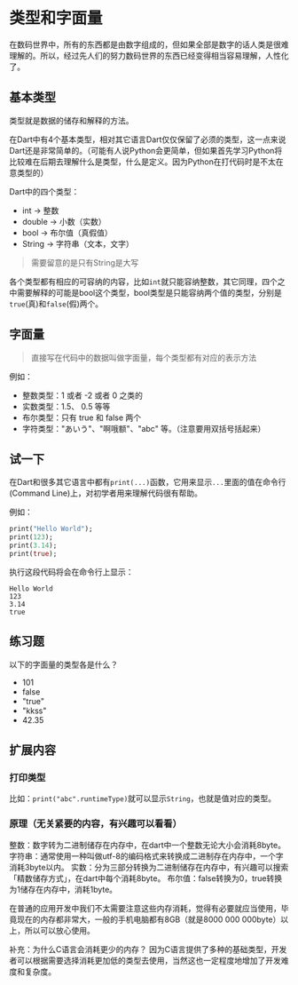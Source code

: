 # 类型和字面量

在数码世界中，所有的东西都是由数字组成的，但如果全部是数字的话人类是很难理解的。所以，经过先人们的努力数码世界的东西已经变得相当容易理解，人性化了。

## 基本类型

类型就是数据的储存和解释的方法。

在Dart中有4个基本类型，相对其它语言Dart仅仅保留了必须的类型，这一点来说Dart还是非常简单的。（可能有人说Python会更简单，但如果首先学习Python将比较难在后期去理解什么是类型，什么是定义。因为Python在打代码时是不太在意类型的）

Dart中的四个类型：

- int -> 整数
- double -> 小数（实数）
- bool -> 布尔值（真假值）
- String -> 字符串（文本，文字）

> 需要留意的是只有String是大写

各个类型都有相应的可容纳的内容，比如`int`就只能容纳整数，其它同理，四个之中需要解释的可能是bool这个类型，bool类型是只能容纳两个值的类型，分别是`true`(真)和`false`(假)两个。

## 字面量

> 直接写在代码中的数据叫做字面量，每个类型都有对应的表示方法 

例如：

- 整数类型：1 或者 -2 或者 0 之类的
- 实数类型：1.5、 0.5 等等
- 布尔类型：只有 true 和 false 两个
- 字符类型："あいう"、"啊哦额"、"abc" 等。（注意要用双括号括起来）

## 试一下

在Dart和很多其它语言中都有`print(...)`函数，它用来显示`...`里面的值在命令行(Command Line)上，对初学者用来理解代码很有帮助。

例如：

```dart
print("Hello World");
print(123);
print(3.14);
print(true);
```

执行这段代码将会在命令行上显示：

```
Hello World
123
3.14
true
```

## 练习题

以下的字面量的类型各是什么？

- 101
- false
- "true"
- "kkss"
- 42.35

## 扩展内容

### 打印类型

比如：`print("abc".runtimeType)`就可以显示`String`，也就是值对应的类型。

### 原理（无关紧要的内容，有兴趣可以看看）

整数：数字转为二进制储存在内存中，在dart中一个整数无论大小会消耗8byte。
字符串：通常使用一种叫做utf-8的编码格式来转换成二进制存在内存中，一个字消耗3byte以内。
实数：分为三部分转换为二进制储存在内存中，有兴趣可以搜索「精数储存方式」，在dart中每个消耗8byte。
布尔值：false转换为0，true转换为1储存在内存中，消耗1byte。

在普通的应用开发中我们不太需要注意这些内存消耗，觉得有必要就应当使用，毕竟现在的内存都非常大，一般的手机电脑都有8GB（就是8000 000 000byte）以上，所以可以放心使用。

补充：为什么C语言会消耗更少的内存？ 因为C语言提供了多种的基础类型，开发者可以根据需要选择消耗更加低的类型去使用，当然这也一定程度地增加了开发难度和复杂度。
